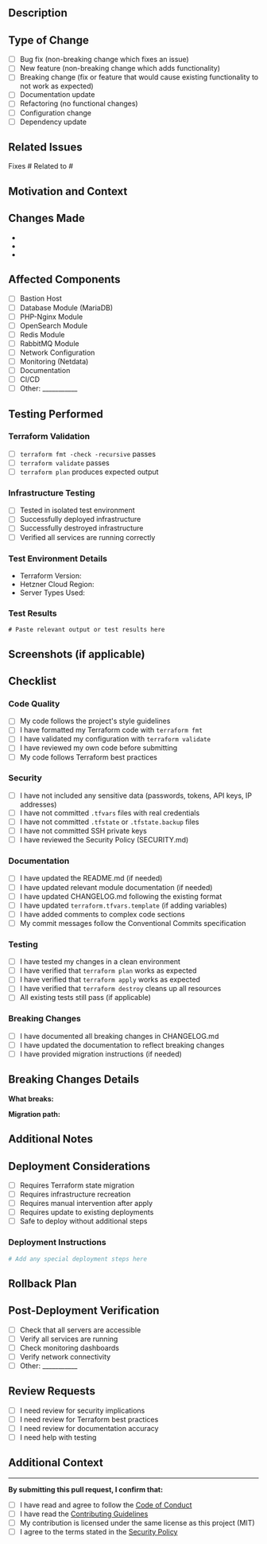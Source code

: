 ## Description

<!-- Provide a clear and concise description of your changes -->

## Type of Change

<!-- Mark the relevant option with an "x" -->

- [ ] Bug fix (non-breaking change which fixes an issue)
- [ ] New feature (non-breaking change which adds functionality)
- [ ] Breaking change (fix or feature that would cause existing functionality to not work as expected)
- [ ] Documentation update
- [ ] Refactoring (no functional changes)
- [ ] Configuration change
- [ ] Dependency update

## Related Issues

<!-- Link to related issues using #issue_number or "Fixes #issue_number" -->

Fixes #
Related to #

## Motivation and Context

<!-- Why is this change required? What problem does it solve? -->

## Changes Made

<!-- Provide a detailed list of changes -->

-
-
-

## Affected Components

<!-- Mark all components affected by this PR -->

- [ ] Bastion Host
- [ ] Database Module (MariaDB)
- [ ] PHP-Nginx Module
- [ ] OpenSearch Module
- [ ] Redis Module
- [ ] RabbitMQ Module
- [ ] Network Configuration
- [ ] Monitoring (Netdata)
- [ ] Documentation
- [ ] CI/CD
- [ ] Other: ___________

## Testing Performed

<!-- Describe the testing you've done -->

### Terraform Validation

- [ ] `terraform fmt -check -recursive` passes
- [ ] `terraform validate` passes
- [ ] `terraform plan` produces expected output

### Infrastructure Testing

- [ ] Tested in isolated test environment
- [ ] Successfully deployed infrastructure
- [ ] Successfully destroyed infrastructure
- [ ] Verified all services are running correctly

### Test Environment Details

<!-- Provide details about your test environment -->

- Terraform Version:
- Hetzner Cloud Region:
- Server Types Used:

### Test Results

<!-- Describe the results of your testing -->

```
# Paste relevant output or test results here
```

## Screenshots (if applicable)

<!-- Add screenshots to help explain your changes -->

## Checklist

<!-- Ensure all items are completed before submitting -->

### Code Quality

- [ ] My code follows the project's style guidelines
- [ ] I have formatted my Terraform code with `terraform fmt`
- [ ] I have validated my configuration with `terraform validate`
- [ ] I have reviewed my own code before submitting
- [ ] My code follows Terraform best practices

### Security

- [ ] I have not included any sensitive data (passwords, tokens, API keys, IP addresses)
- [ ] I have not committed `.tfvars` files with real credentials
- [ ] I have not committed `.tfstate` or `.tfstate.backup` files
- [ ] I have not committed SSH private keys
- [ ] I have reviewed the Security Policy (SECURITY.md)

### Documentation

- [ ] I have updated the README.md (if needed)
- [ ] I have updated relevant module documentation (if needed)
- [ ] I have updated CHANGELOG.md following the existing format
- [ ] I have updated `terraform.tfvars.template` (if adding variables)
- [ ] I have added comments to complex code sections
- [ ] My commit messages follow the Conventional Commits specification

### Testing

- [ ] I have tested my changes in a clean environment
- [ ] I have verified that `terraform plan` works as expected
- [ ] I have verified that `terraform apply` works as expected
- [ ] I have verified that `terraform destroy` cleans up all resources
- [ ] All existing tests still pass (if applicable)

### Breaking Changes

<!-- If this is a breaking change, complete this section -->

- [ ] I have documented all breaking changes in CHANGELOG.md
- [ ] I have updated the documentation to reflect breaking changes
- [ ] I have provided migration instructions (if needed)

## Breaking Changes Details

<!-- If this PR introduces breaking changes, describe them here -->

**What breaks:**


**Migration path:**


## Additional Notes

<!-- Any additional information that reviewers should know -->

## Deployment Considerations

<!-- Are there any special considerations for deploying these changes? -->

- [ ] Requires Terraform state migration
- [ ] Requires infrastructure recreation
- [ ] Requires manual intervention after apply
- [ ] Requires update to existing deployments
- [ ] Safe to deploy without additional steps

### Deployment Instructions

<!-- Provide specific deployment instructions if needed -->

```bash
# Add any special deployment steps here
```

## Rollback Plan

<!-- How can these changes be rolled back if needed? -->

## Post-Deployment Verification

<!-- How should users verify that the changes are working correctly? -->

- [ ] Check that all servers are accessible
- [ ] Verify all services are running
- [ ] Check monitoring dashboards
- [ ] Verify network connectivity
- [ ] Other: ___________

## Review Requests

<!-- Tag specific reviewers or request reviews for specific aspects -->

- [ ] I need review for security implications
- [ ] I need review for Terraform best practices
- [ ] I need review for documentation accuracy
- [ ] I need help with testing

## Additional Context

<!-- Add any other context about the PR here -->

---

**By submitting this pull request, I confirm that:**

- [ ] I have read and agree to follow the [Code of Conduct](../CODE-OF-CONDUCT.md)
- [ ] I have read the [Contributing Guidelines](../CONTRIBUTING.md)
- [ ] My contribution is licensed under the same license as this project (MIT)
- [ ] I agree to the terms stated in the [Security Policy](../SECURITY.md)